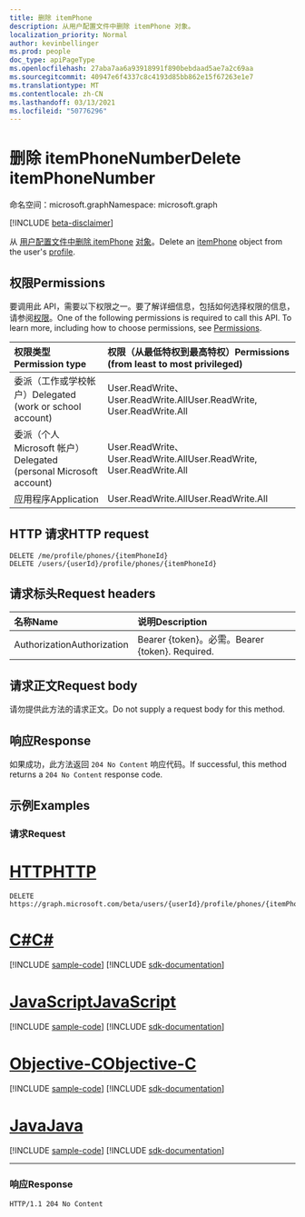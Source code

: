 ```yaml
---
title: 删除 itemPhone
description: 从用户配置文件中删除 itemPhone 对象。
localization_priority: Normal
author: kevinbellinger
ms.prod: people
doc_type: apiPageType
ms.openlocfilehash: 27aba7aa6a93918991f890bebdaad5ae7a2c69aa
ms.sourcegitcommit: 40947e6f4337c8c4193d85bb862e15f67263e1e7
ms.translationtype: MT
ms.contentlocale: zh-CN
ms.lasthandoff: 03/13/2021
ms.locfileid: "50776296"
---
```

# <a name="delete-itemphonenumber"></a><span data-ttu-id="4d30c-103">删除 itemPhoneNumber</span><span class="sxs-lookup"><span data-stu-id="4d30c-103">Delete itemPhoneNumber</span></span>

<span data-ttu-id="4d30c-104">命名空间：microsoft.graph</span><span class="sxs-lookup"><span data-stu-id="4d30c-104">Namespace: microsoft.graph</span></span>

[!INCLUDE [beta-disclaimer](../../includes/beta-disclaimer.md)]

<span data-ttu-id="4d30c-105">从 [用户配置文件中删除 itemPhone](../resources/itemphone.md) [对象](../resources/profile.md)。</span><span class="sxs-lookup"><span data-stu-id="4d30c-105">Delete an [itemPhone](../resources/itemphone.md) object from the user's [profile](../resources/profile.md).</span></span>

## <a name="permissions"></a><span data-ttu-id="4d30c-106">权限</span><span class="sxs-lookup"><span data-stu-id="4d30c-106">Permissions</span></span>

<span data-ttu-id="4d30c-p101">要调用此 API，需要以下权限之一。要了解详细信息，包括如何选择权限的信息，请参阅[权限](/graph/permissions-reference)。</span><span class="sxs-lookup"><span data-stu-id="4d30c-p101">One of the following permissions is required to call this API. To learn more, including how to choose permissions, see [Permissions](/graph/permissions-reference).</span></span>

| <span data-ttu-id="4d30c-109">权限类型</span><span class="sxs-lookup"><span data-stu-id="4d30c-109">Permission type</span></span>                        | <span data-ttu-id="4d30c-110">权限（从最低特权到最高特权）</span><span class="sxs-lookup"><span data-stu-id="4d30c-110">Permissions (from least to most privileged)</span></span> |
|:---------------------------------------|:--------------------------------------------|
| <span data-ttu-id="4d30c-111">委派（工作或学校帐户）</span><span class="sxs-lookup"><span data-stu-id="4d30c-111">Delegated (work or school account)</span></span>     | <span data-ttu-id="4d30c-112">User.ReadWrite、User.ReadWrite.All</span><span class="sxs-lookup"><span data-stu-id="4d30c-112">User.ReadWrite, User.ReadWrite.All</span></span>          |
| <span data-ttu-id="4d30c-113">委派（个人 Microsoft 帐户）</span><span class="sxs-lookup"><span data-stu-id="4d30c-113">Delegated (personal Microsoft account)</span></span> | <span data-ttu-id="4d30c-114">User.ReadWrite、User.ReadWrite.All</span><span class="sxs-lookup"><span data-stu-id="4d30c-114">User.ReadWrite, User.ReadWrite.All</span></span>          |
| <span data-ttu-id="4d30c-115">应用程序</span><span class="sxs-lookup"><span data-stu-id="4d30c-115">Application</span></span>                            | <span data-ttu-id="4d30c-116">User.ReadWrite.All</span><span class="sxs-lookup"><span data-stu-id="4d30c-116">User.ReadWrite.All</span></span>                          |

## <a name="http-request"></a><span data-ttu-id="4d30c-117">HTTP 请求</span><span class="sxs-lookup"><span data-stu-id="4d30c-117">HTTP request</span></span>
<!-- {
  "blockType": "ignored"
}
-->
``` http
DELETE /me/profile/phones/{itemPhoneId}
DELETE /users/{userId}/profile/phones/{itemPhoneId}
```

## <a name="request-headers"></a><span data-ttu-id="4d30c-118">请求标头</span><span class="sxs-lookup"><span data-stu-id="4d30c-118">Request headers</span></span>

|<span data-ttu-id="4d30c-119">名称</span><span class="sxs-lookup"><span data-stu-id="4d30c-119">Name</span></span>|<span data-ttu-id="4d30c-120">说明</span><span class="sxs-lookup"><span data-stu-id="4d30c-120">Description</span></span>|
|:---|:---|
|<span data-ttu-id="4d30c-121">Authorization</span><span class="sxs-lookup"><span data-stu-id="4d30c-121">Authorization</span></span>|<span data-ttu-id="4d30c-p102">Bearer {token}。必需。</span><span class="sxs-lookup"><span data-stu-id="4d30c-p102">Bearer {token}. Required.</span></span>|

## <a name="request-body"></a><span data-ttu-id="4d30c-124">请求正文</span><span class="sxs-lookup"><span data-stu-id="4d30c-124">Request body</span></span>

<span data-ttu-id="4d30c-125">请勿提供此方法的请求正文。</span><span class="sxs-lookup"><span data-stu-id="4d30c-125">Do not supply a request body for this method.</span></span>

## <a name="response"></a><span data-ttu-id="4d30c-126">响应</span><span class="sxs-lookup"><span data-stu-id="4d30c-126">Response</span></span>

<span data-ttu-id="4d30c-127">如果成功，此方法返回 `204 No Content` 响应代码。</span><span class="sxs-lookup"><span data-stu-id="4d30c-127">If successful, this method returns a `204 No Content` response code.</span></span>

## <a name="examples"></a><span data-ttu-id="4d30c-128">示例</span><span class="sxs-lookup"><span data-stu-id="4d30c-128">Examples</span></span>

### <a name="request"></a><span data-ttu-id="4d30c-129">请求</span><span class="sxs-lookup"><span data-stu-id="4d30c-129">Request</span></span>


# <a name="http"></a>[<span data-ttu-id="4d30c-130">HTTP</span><span class="sxs-lookup"><span data-stu-id="4d30c-130">HTTP</span></span>](#tab/http)
<!-- {
  "blockType": "request",
  "name": "delete_itemphone"
}
-->

``` http
DELETE https://graph.microsoft.com/beta/users/{userId}/profile/phones/{itemPhoneId}
```
# <a name="c"></a>[<span data-ttu-id="4d30c-131">C#</span><span class="sxs-lookup"><span data-stu-id="4d30c-131">C#</span></span>](#tab/csharp)
[!INCLUDE [sample-code](../includes/snippets/csharp/delete-itemphone-csharp-snippets.md)]
[!INCLUDE [sdk-documentation](../includes/snippets/snippets-sdk-documentation-link.md)]

# <a name="javascript"></a>[<span data-ttu-id="4d30c-132">JavaScript</span><span class="sxs-lookup"><span data-stu-id="4d30c-132">JavaScript</span></span>](#tab/javascript)
[!INCLUDE [sample-code](../includes/snippets/javascript/delete-itemphone-javascript-snippets.md)]
[!INCLUDE [sdk-documentation](../includes/snippets/snippets-sdk-documentation-link.md)]

# <a name="objective-c"></a>[<span data-ttu-id="4d30c-133">Objective-C</span><span class="sxs-lookup"><span data-stu-id="4d30c-133">Objective-C</span></span>](#tab/objc)
[!INCLUDE [sample-code](../includes/snippets/objc/delete-itemphone-objc-snippets.md)]
[!INCLUDE [sdk-documentation](../includes/snippets/snippets-sdk-documentation-link.md)]

# <a name="java"></a>[<span data-ttu-id="4d30c-134">Java</span><span class="sxs-lookup"><span data-stu-id="4d30c-134">Java</span></span>](#tab/java)
[!INCLUDE [sample-code](../includes/snippets/java/delete-itemphone-java-snippets.md)]
[!INCLUDE [sdk-documentation](../includes/snippets/snippets-sdk-documentation-link.md)]

---


### <a name="response"></a><span data-ttu-id="4d30c-135">响应</span><span class="sxs-lookup"><span data-stu-id="4d30c-135">Response</span></span>

<!-- {
  "blockType": "response",
  "truncated": true
}
-->
``` http
HTTP/1.1 204 No Content
```


